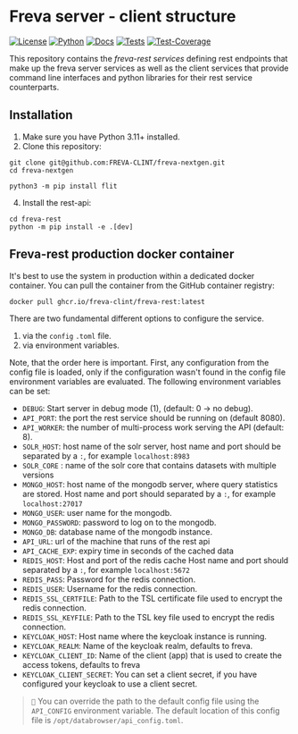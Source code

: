 # Freva server - client structure

[![License](https://img.shields.io/badge/License-BSD-purple.svg)](LICENSE)
[![Python](https://img.shields.io/badge/python-3.12-red.svg)](https://www.python.org/downloads/release/python-312/)
[![Docs](https://img.shields.io/badge/API-Doc-green.svg)](https://freva-clint.github.io/freva-nextgen)
[![Tests](https://github.com/FREVA-CLINT/freva-nextgen/actions/workflows/ci_job.yml/badge.svg)](https://github.com/FREVA-CLINT/freva-nextgen/actions)
[![Test-Coverage](https://codecov.io/github/FREVA-CLINT/freva-nextgen/branch/init/graph/badge.svg?token=dGhXxh7uP3)](https://codecov.io/github/FREVA-CLINT/freva-nextgen)

This repository contains the *freva-rest services* defining rest endpoints
that make up the freva server services as well as the client
services that provide command line interfaces and python libraries for their
rest service counterparts.

## Installation

1. Make sure you have Python 3.11+ installed.
2. Clone this repository:

```console
git clone git@github.com:FREVA-CLINT/freva-nextgen.git
cd freva-nextgen
```

```console
python3 -m pip install flit
```

4. Install the rest-api:

```console
cd freva-rest
python -m pip install -e .[dev]
```

## Freva-rest production docker container
It's best to use the system in production within a dedicated docker container.
You can pull the container from the GitHub container registry:

```console
docker pull ghcr.io/freva-clint/freva-rest:latest
```

There are two fundamental different options to configure the service.

1. via the `config` ``.toml`` file.
2. via environment variables.

Note, that the order here is important. First, any configuration from the
config file is loaded, only if the configuration wasn't found in the config
file environment variables are evaluated. The following environment
variables can be set:

- ``DEBUG``: Start server in debug mode (1), (default: 0 -> no debug).
- ``API_PORT``: the port the rest service should be running on (default 8080).
- ``API_WORKER``: the number of multi-process work serving the API (default: 8).
- ``SOLR_HOST``: host name of the solr server, host name and port should be
                 separated by a ``:``, for example ``localhost:8983``
- ``SOLR_CORE`` : name of the solr core that contains datasets with multiple
                  versions
- ``MONGO_HOST``: host name of the mongodb server, where query statistics are
                 stored. Host name and port should separated by a ``:``, for
                 example ``localhost:27017``
- ``MONGO_USER``: user name for the mongodb.
- ``MONGO_PASSWORD``: password to log on to the mongodb.
- ``MONGO_DB``: database name of the mongodb instance.
- ``API_URL``: url of the machine that runs of the rest api
- ``API_CACHE_EXP``: expiry time in seconds of the cached data
- ``REDIS_HOST``: Host and port of the redis cache
                  Host name and port should separated by a ``:``, for
                  example ``localhost:5672``
- ``REDIS_PASS``: Password for the redis connection.
- ``REDIS_USER``: Username for the redis connection.
- ``REDIS_SSL_CERTFILE``: Path to the TSL certificate file used to encrypt
                          the redis connection.
- ``REDIS_SSL_KEYFILE``: Path to the TSL key file used to encrypt the redis
                         connection.
- ``KEYCLOAK_HOST``: Host name where the keycloak instance is running.
- ``KEYCLOAK_REALM``: Name of the keycloak realm, defaults to freva.
- ``KEYCLOAK_CLIENT_ID``: Name of the client (app) that is used to create
                          the access tokens, defaults to freva
- ``KEYCLOAK_CLIENT_SECRET``: You can set a client secret, if you have
                              configured your keycloak to use a client secret.

> ``📝`` You can override the path to the default config file using the ``API_CONFIG``
         environment variable. The default location of this config file is
         ``/opt/databrowser/api_config.toml``.
